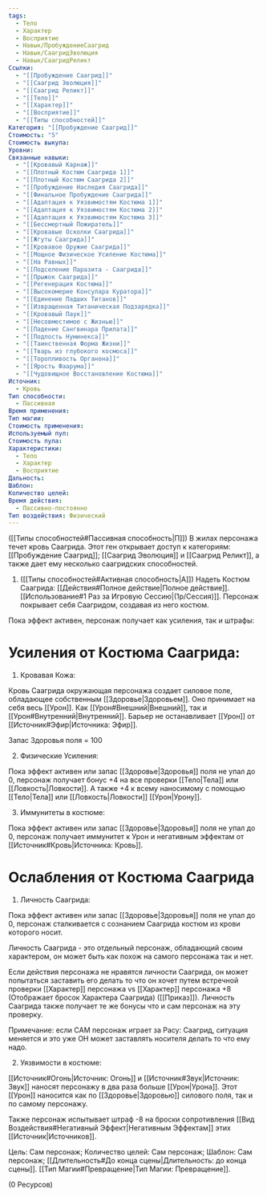 ```yaml
---
tags:
  - Тело
  - Характер
  - Восприятие
  - Навык/ПробуждениеСаагрид
  - Навык/СаагридЭволюция
  - Навык/СаагридРеликт
Ссылки:
  - "[[Пробуждение Саагрид]]"
  - "[[Саагрид Эволюция]]"
  - "[[Саагрид Реликт]]"
  - "[[Тело]]"
  - "[[Характер]]"
  - "[[Восприятие]]"
  - "[[Типы способностей]]"
Категория: "[[Пробуждение Саагрид]]"
Стоимость: "5"
Стоимость выкупа: 
Уровни: 
Связанные навыки:
  - "[[Кровавый Карнаж]]"
  - "[[Плотный Костюм Саагрида 1]]"
  - "[[Плотный Костюм Саагрида 2]]"
  - "[[Пробуждение Наследия Саагрида]]"
  - "[[Финальное Пробуждение Саагрида]]"
  - "[[Адаптация к Уязвимостям Костюма 1]]"
  - "[[Адаптация к Уязвимостям Костюма 2]]"
  - "[[Адаптация к Уязвимостям Костюма 3]]"
  - "[[Бессмертный Пожиратель]]"
  - "[[Кровавые Осколки Саагрида]]"
  - "[[Жгуты Саагрида]]"
  - "[[Кровавое Оружие Саагрида]]"
  - "[[Мощное Физическое Усиление Костюма]]"
  - "[[На Равных]]"
  - "[[Подселение Паразита - Саагрида]]"
  - "[[Прыжок Саагрида]]"
  - "[[Регенерация Костюма]]"
  - "[[Высокомерие Консулара Куратора]]"
  - "[[Единение Падших Титанов]]"
  - "[[Извращенная Титаническая Подзарядка]]"
  - "[[Кровавый Паук]]"
  - "[[Несовместимое с Жизнью]]"
  - "[[Падение Сангвинара Прилата]]"
  - "[[Подлость Нуминекса]]"
  - "[[Таинственная Форма Жизни]]"
  - "[[Тварь из глубокого космоса]]"
  - "[[Торопливость Органона]]"
  - "[[Ярость Фаарума]]"
  - "[[Чудовищное Восстановление Костюма]]"
Источник:
  - Кровь
Тип способности:
  - Пассивная
Время применения: 
Тип магии: 
Стоимость применения: 
Используемый пул: 
Стоимость пула: 
Характеристики:
  - Тело
  - Характер
  - Восприятие
Дальность: 
Шаблон: 
Количество целей: 
Время действия:
  - Пассивно-постоянно
Тип воздействия: Физический
---
```


([[Типы способностей#Пассивная способность|П]]) В жилах персонажа течет кровь Саагрида. Этот ген открывает доступ к категориям: [[Пробуждение Саагрид]]; [[Саагрид Эволюция]] и [[Саагрид Реликт]], а также дает ему несколько саагридских способностей. 

1. ([[Типы способностей#Активная способность|А]]) Надеть Костюм Саагрида:  [[Действия#Полное действие|Полное действие]]. [[Использование#1 Раз за Игровую Сессию|(1р/Сессия)]]. Персонаж покрывает себя Саагридом, создавая из него костюм. 

Пока эффект активен, персонаж получает как усиления, так и штрафы:

# Усиления от Костюма Саагрида:

1. Кровавая Кожа: 

Кровь Саагрида окружающая персонажа создает силовое поле, обладающее собственным [[Здоровье|Здоровьем]]. Оно принимает на себя весь [[Урон]]. Как [[Урон#Внешний|Внешний]], так и [[Урон#Внутренний|Внутренний]]. Барьер не останавливает [[Урон]] от [[Источник#Эфир|Источника: Эфир]].

Запас Здоровья поля = 100

2. Физические Усиления:

Пока эффект активен или запас [[Здоровье|Здоровья]] поля не упал до 0, персонаж получает бонус +4 на все проверки [[Тело|Тела]] или [[Ловкость|Ловкости]]. А также +4 к всему наносимому с помощью [[Тело|Тела]] или [[Ловкость|Ловкости]] [[Урон|Урону]]. 

3. Иммунитеты в костюме:

Пока эффект активен или запас [[Здоровье|Здоровья]] поля не упал до 0, персонаж получает иммунитет к Урон и негативным эффектам от [[Источник#Кровь|Источника: Кровь]].

# Ослабления от Костюма Саагрида

1. Личность Саагрида: 

Пока эффект активен или запас [[Здоровье|Здоровья]] поля не упал до 0, персонаж сталкивается с сознанием Саагрида костюм из крови которого носит. 

Личность Саагрида - это отдельный персонаж, обладающий своим характером, он может быть как похож на самого персонажа так и нет. 

Если действия персонажа не нравятся личности Саагрида, он может попытаться заставить его делать то что он хочет путем встречной проверки [[Характер]] персонажа vs [[Характер]] персонажа +8 (Отображает бросок Характера Саагрида) ([[Приказ]]). Личность Саагрида также получает те же бонусы что и сам персонаж на эту проверку. 

Примечание: если САМ персонаж играет за Расу: Саагрид, ситуация меняется и это уже ОН может заставлять носителя делать то что ему надо. 

2. Уязвимости в костюме:

[[Источник#Огонь|Источник: Огонь]] и [[Источник#Звук|Источник: Звук]] наносят персонажу в два раза больше [[Урон|Урона]]. Этот [[Урон]] наносится как по [[Здоровье|Здоровью]] силового поля, так и по самому персонажу. 

Также персонаж испытывает штраф -8 на броски сопротивления [[Вид Воздействия#Негативный Эффект|Негативным Эффектам]] этих [[Источник|Источников]].

Цель: Сам персонаж; Количество целей: Сам персонаж; Шаблон: Сам персонаж; [[Длительность#До конца сцены|Длительность: до конца сцены]]. [[Тип Магии#Превращение|Тип Магии: Превращение]].

(0 Ресурсов)
